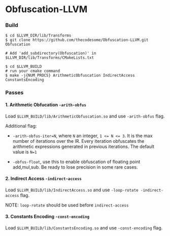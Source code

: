 # Obfuscation-LLVM

### Build
```
$ cd $LLVM_DIR/lib/Transforms
$ git clone https://github.com/thecodesome/Obfuscation-LLVM.git Obfuscation

# Add 'add_subdirectory(Obfuscation)' in $LLVM_DIR/lib/Transforms/CMakeLists.txt

$ cd $LLVM_BUILD
# run your cmake command
$ make -j{NUM_PROCS} ArithmeticObfuscation IndirectAccess ConstantsEncoding

```
### Passes

#### 1. Arithmetic Obfucation `-arith-obfus`

Load `$LLVM_BUILD/lib/ArithmeticObfuscation.so` and use `-arith-obfus` flag.

Additional flag: 

* `-arith-obfus-iter=N`, where `N` an integer, `1 <= N <= 3`. It is the max number of iterations over the IR. Every iteration obfuscates the arithmetic expressions generated in previous iterations. The default value is `N=1`

* `-obfus-float`, use this to enable obfuscation of floating point add,mul,sub. Be ready to lose precision in some rare cases.

#### 2. Indirect Access `-indirect-access`

Load `$LLVM_BUILD/lib/IndirectAccess.so` and use `-loop-rotate -indirect-access` flag.

NOTE: `loop-rotate` should be used before `indirect-access`

#### 3. Constants Encoding `-const-encoding`

Load `$LLVM_BUILD/lib/ConstantsEncoding.so` and use `-const-encoding` flag.

